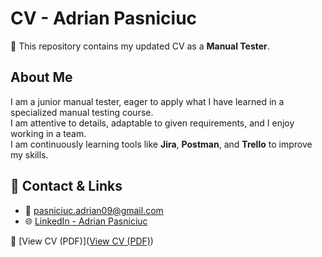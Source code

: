 # CV - Adrian Pasniciuc



📄 This repository contains my updated CV as a **Manual Tester**.



## About Me



I am a junior manual tester, eager to apply what I have learned in a specialized manual testing course.  
I am attentive to details, adaptable to given requirements, and I enjoy working in a team.  
I am continuously learning tools like **Jira**, **Postman**, and **Trello** to improve my skills.



## 🔗 Contact \& Links

* 📧 pasniciuc.adrian09@gmail.com
* 🌐 [LinkedIn - Adrian Pasniciuc](https://www.linkedin.com/in/adrian-pasniciuc/)



📁 [View CV (PDF)]([View CV (PDF)](https://github.com/PasniciucAdrian/CV-AdrianPasniciuc/blob/main/Adrian-Pasniciuc-CV.pdf))

